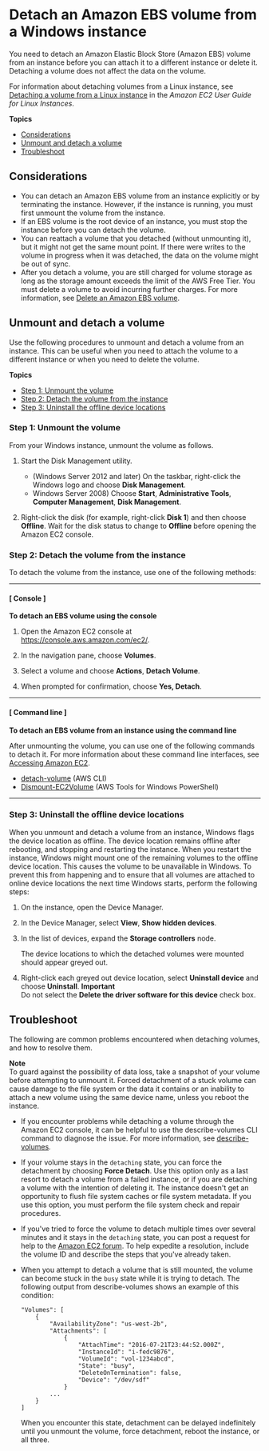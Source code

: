 # Detach an Amazon EBS volume from a Windows instance<a name="ebs-detaching-volume"></a>

You need to detach an Amazon Elastic Block Store \(Amazon EBS\) volume from an instance before you can attach it to a different instance or delete it\. Detaching a volume does not affect the data on the volume\.

For information about detaching volumes from a Linux instance, see [Detaching a volume from a Linux instance](https://docs.aws.amazon.com/AWSEC2/latest/UserGuide/ebs-detaching-volume.html) in the *Amazon EC2 User Guide for Linux Instances*\.

**Topics**
+ [Considerations](#considerations)
+ [Unmount and detach a volume](#umount-detach-volume)
+ [Troubleshoot](#detach-troubleshoot)

## Considerations<a name="considerations"></a>
+ You can detach an Amazon EBS volume from an instance explicitly or by terminating the instance\. However, if the instance is running, you must first unmount the volume from the instance\.
+ If an EBS volume is the root device of an instance, you must stop the instance before you can detach the volume\.
+ You can reattach a volume that you detached \(without unmounting it\), but it might not get the same mount point\. If there were writes to the volume in progress when it was detached, the data on the volume might be out of sync\.
+ After you detach a volume, you are still charged for volume storage as long as the storage amount exceeds the limit of the AWS Free Tier\. You must delete a volume to avoid incurring further charges\. For more information, see [Delete an Amazon EBS volume](ebs-deleting-volume.md)\.

## Unmount and detach a volume<a name="umount-detach-volume"></a>

Use the following procedures to unmount and detach a volume from an instance\. This can be useful when you need to attach the volume to a different instance or when you need to delete the volume\.

**Topics**
+ [Step 1: Unmount the volume](#unmount)
+ [Step 2: Detach the volume from the instance](#detach)
+ [Step 3: Uninstall the offline device locations](#uninstall)

### Step 1: Unmount the volume<a name="unmount"></a>

From your Windows instance, unmount the volume as follows\.

1. Start the Disk Management utility\.
   + \(Windows Server 2012 and later\) On the taskbar, right\-click the Windows logo and choose **Disk Management**\.
   + Windows Server 2008\) Choose **Start**, **Administrative Tools**, **Computer Management**, **Disk Management**\.

1. Right\-click the disk \(for example, right\-click **Disk 1**\) and then choose **Offline**\. Wait for the disk status to change to **Offline** before opening the Amazon EC2 console\.

### Step 2: Detach the volume from the instance<a name="detach"></a>

To detach the volume from the instance, use one of the following methods:

------
#### [ Console ]

**To detach an EBS volume using the console**

1. Open the Amazon EC2 console at [https://console\.aws\.amazon\.com/ec2/](https://console.aws.amazon.com/ec2/)\.

1. In the navigation pane, choose **Volumes**\. 

1. Select a volume and choose **Actions**, **Detach Volume**\. 

1. When prompted for confirmation, choose **Yes, Detach**\. 

------
#### [ Command line ]

**To detach an EBS volume from an instance using the command line**

After unmounting the volume, you can use one of the following commands to detach it\. For more information about these command line interfaces, see [Accessing Amazon EC2](concepts.md#access-ec2)\.
+ [detach\-volume](https://docs.aws.amazon.com/cli/latest/reference/ec2/detach-volume.html) \(AWS CLI\)
+ [Dismount\-EC2Volume](https://docs.aws.amazon.com/powershell/latest/reference/items/Dismount-EC2Volume.html) \(AWS Tools for Windows PowerShell\)

------

### Step 3: Uninstall the offline device locations<a name="uninstall"></a>

When you unmount and detach a volume from an instance, Windows flags the device location as offline\. The device location remains offline after rebooting, and stopping and restarting the instance\. When you restart the instance, Windows might mount one of the remaining volumes to the offline device location\. This causes the volume to be unavailable in Windows\. To prevent this from happening and to ensure that all volumes are attached to online device locations the next time Windows starts, perform the following steps:

1. On the instance, open the Device Manager\.

1. In the Device Manager, select **View**, **Show hidden devices**\.

1. In the list of devices, expand the **Storage controllers** node\.

   The device locations to which the detached volumes were mounted should appear greyed out\.

1. Right\-click each greyed out device location, select **Uninstall device** and choose **Uninstall**\.
**Important**  
Do not select the **Delete the driver software for this device** check box\.

## Troubleshoot<a name="detach-troubleshoot"></a>

The following are common problems encountered when detaching volumes, and how to resolve them\.

**Note**  
To guard against the possibility of data loss, take a snapshot of your volume before attempting to unmount it\. Forced detachment of a stuck volume can cause damage to the file system or the data it contains or an inability to attach a new volume using the same device name, unless you reboot the instance\.
+ If you encounter problems while detaching a volume through the Amazon EC2 console, it can be helpful to use the describe\-volumes CLI command to diagnose the issue\. For more information, see [describe\-volumes](https://docs.aws.amazon.com/cli/latest/reference/ec2/describe-volumes.html)\.
+ If your volume stays in the `detaching` state, you can force the detachment by choosing **Force Detach**\. Use this option only as a last resort to detach a volume from a failed instance, or if you are detaching a volume with the intention of deleting it\. The instance doesn't get an opportunity to flush file system caches or file system metadata\. If you use this option, you must perform the file system check and repair procedures\. 
+ If you've tried to force the volume to detach multiple times over several minutes and it stays in the `detaching` state, you can post a request for help to the [Amazon EC2 forum](https://forums.aws.amazon.com/forum.jspa?forumID=30)\. To help expedite a resolution, include the volume ID and describe the steps that you've already taken\.
+ When you attempt to detach a volume that is still mounted, the volume can become stuck in the `busy` state while it is trying to detach\. The following output from describe\-volumes shows an example of this condition:

  ```
  "Volumes": [
      {
          "AvailabilityZone": "us-west-2b",
          "Attachments": [
              {
                  "AttachTime": "2016-07-21T23:44:52.000Z",
                  "InstanceId": "i-fedc9876",
                  "VolumeId": "vol-1234abcd",
                  "State": "busy",
                  "DeleteOnTermination": false,
                  "Device": "/dev/sdf"
              }
          ...
      }
  ]
  ```

  When you encounter this state, detachment can be delayed indefinitely until you unmount the volume, force detachment, reboot the instance, or all three\.